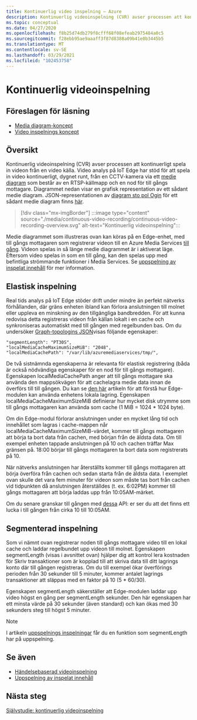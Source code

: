 ```yaml
---
title: Kontinuerlig video inspelning – Azure
description: Kontinuerlig videoinspelning (CVR) avser processen att kontinuerligt spela in videon från en video källa. I det här avsnittet beskrivs vad CVR är.
ms.topic: conceptual
ms.date: 04/27/2020
ms.openlocfilehash: f8b25d74db279f8cfff68f08efeab2975484a0c5
ms.sourcegitcommit: f28ebb95ae9aaaff3f87d8388a09b41e0b3445b5
ms.translationtype: MT
ms.contentlocale: sv-SE
ms.lasthandoff: 03/29/2021
ms.locfileid: "102453758"
---
```

# <a name="continuous-video-recording"></a>Kontinuerlig videoinspelning  

## <a name="suggested-pre-reading"></a>Föreslagen för läsning  

* [Media diagram-koncept](media-graph-concept.md)
* [Video inspelnings koncept](video-recording-concept.md)

## <a name="overview"></a>Översikt

Kontinuerlig videoinspelning (CVR) avser processen att kontinuerligt spela in videon från en video källa. Video analys på IoT Edge har stöd för att spela in video kontinuerligt, dygnet runt, från en CCTV-kamera via ett [medie diagram](media-graph-concept.md) som består av en RTSP-källmapp och en nod för till gångs mottagare. Diagrammet nedan visar en grafisk representation av ett sådant medie diagram. JSON-representationen av [diagram sto pol Ogin](media-graph-concept.md#media-graph-topologies-and-instances) för ett sådant medie diagram finns [här](https://github.com/Azure/live-video-analytics/tree/master/MediaGraph/topologies/cvr-asset).

> [!div class="mx-imgBorder"]
> :::image type="content" source="./media/continuous-video-recording/continuous-video-recording-overview.svg" alt-text="Kontinuerlig videoinspelning":::

Medie diagrammet som illustreras ovan kan köras på en Edge-enhet, med till gångs mottagaren som registrerar videon till en Azure Media Services [till gång](terminology.md#asset). Videon spelas in så länge medie diagrammet är i aktiverat läge. Eftersom video spelas in som en till gång, kan den spelas upp med befintliga strömmande funktioner i Media Services. Se [uppspelning av inspelat innehåll](video-playback-concept.md) för mer information.

## <a name="resilient-recording"></a>Elastisk inspelning

Real tids analys på IoT Edge stöder drift under mindre än perfekt nätverks förhållanden, där gräns enheten ibland kan förlora anslutningen till molnet eller uppleva en minskning av den tillgängliga bandbredden. För att kunna redovisa detta registreras videon från källan lokalt i en cache och synkroniseras automatiskt med till gången med regelbunden bas. Om du undersöker [Graph-topologins JSON](https://github.com/Azure/live-video-analytics/tree/master/MediaGraph/topologies/cvr-asset/topology.json)visas följande egenskaper:

```
"segmentLength": "PT30S",
"localMediaCacheMaximumSizeMiB": "2048",
"localMediaCachePath": "/var/lib/azuremediaservices/tmp/",
```

De två sistnämnda egenskaperna är relevanta för elastisk registrering (båda är också nödvändiga egenskaper för en nod för till gångs mottagare). Egenskapen localMediaCachePath anger att till gångs mottagare ska använda den mappsökvägen för att cachelagra medie data innan de överförs till till gången. Du kan se [den här](../../iot-edge/how-to-access-host-storage-from-module.md) artikeln för att förstå hur Edge-modulen kan använda enhetens lokala lagring. Egenskapen localMediaCacheMaximumSizeMiB definierar hur mycket disk utrymme som till gångs mottagaren kan använda som cache (1 MiB = 1024 * 1024 byte). 

Om din Edge-modul förlorar anslutningen under en mycket lång tid och innehållet som lagras i cache-mappen når localMediaCacheMaximumSizeMiB-värdet, kommer till gångs mottagaren att börja ta bort data från cachen, med början från de äldsta data. Om till exempel enheten tappade anslutningen på 10 och cachen träffar Max gränsen på. 18:00 börjar till gångs mottagaren ta bort data som registrerats på 10. 

När nätverks anslutningen har återställts kommer till gångs mottagaren att börja överföra från cachen och sedan starta från de äldsta data. I exemplet ovan skulle det vara fem minuter för videon som måste tas bort från cachen vid tidpunkten då anslutningen återställdes (t. ex. 6:02PM) kommer till gångs mottagaren att börja laddas upp från 10:05AM-märket.

Om du senare granskar till gången med [dessa](playback-recordings-how-to.md) API: er ser du att det finns ett lucka i till gången från cirka 10 till 10:05AM.

## <a name="segmented-recording"></a>Segmenterad inspelning  

Som vi nämnt ovan registrerar noden till gångs mottagare video till en lokal cache och laddar regelbundet upp videon till molnet. Egenskapen segmentLength (visas i avsnittet ovan) hjälper dig att kontrol lera kostnaden för Skriv transaktioner som är kopplad till att skriva data till ditt lagrings konto där till gången registreras. Om du till exempel ökar överförings perioden från 30 sekunder till 5 minuter, kommer antalet lagrings transaktioner att släppas med en faktor på 10 (5 * 60/30).

Egenskapen segmentLength säkerställer att Edge-modulen laddar upp video högst en gång per segmentLength sekunder. Den här egenskapen har ett minsta värde på 30 sekunder (även standard) och kan ökas med 30 sekunders steg till högst 5 minuter.

> [!NOTE]
> I artikeln [uppspelnings inspelningar](playback-recordings-how-to.md) får du en funktion som segmentLength har på uppspelning.

## <a name="see-also"></a>Se även

* [Händelsebaserad videoinspelning](event-based-video-recording-concept.md)
* [Uppspelning av inspelat innehåll](video-playback-concept.md)

## <a name="next-steps"></a>Nästa steg

[Självstudie: kontinuerlig videoinspelning](continuous-video-recording-tutorial.md)
